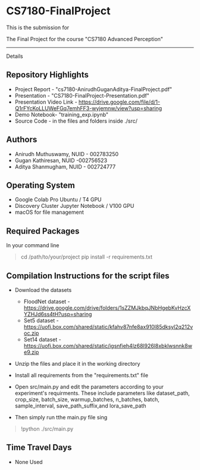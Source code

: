 # CS7180-FinalProject

This is the submission for 

The Final Project
for the course "CS7180 Advanced Perception"

---------------------------------------------
Details

## Repository Highlights

- Project Report - "cs7180-AnirudhGuganAditya-FinalProject.pdf"
- Presentation - "CS7180-FinalProject-Presentation.pdf"
- Presentation Video Link - https://drive.google.com/file/d/1-Q1rFYcKoLLUWeFGq7emhFF3-wyjemnw/view?usp=sharing
- Demo Notebook- "training_exp.ipynb"
- Source Code - in the files and folders inside ./src/

## Authors
- Anirudh Muthuswamy, NUID - 002783250
- Gugan Kathiresan, NUID -002756523
- Aditya Shanmugham, NUID - 002724777

## Operating System
- Google Colab Pro Ubuntu / T4 GPU
- Discovery Cluster Jupyter Notebook / V100 GPU
- macOS for file management

## Required Packages
In your command line
> cd /path/to/your/project
> pip install -r requirements.txt

## Compilation Instructions for the script files
- Download the datasets
    - FloodNet dataset - https://drive.google.com/drive/folders/1sZZMJkbqJNbHgebKvHzcXYZHJd6ss4tH?usp=sharing
    - Set5 dataset - https://uofi.box.com/shared/static/kfahv87nfe8ax910l85dksyl2q212voc.zip
    - Set14 dataset - https://uofi.box.com/shared/static/igsnfieh4lz68l926l8xbklwsnnk8we9.zip

- Unzip the files and place it in the working directory
- Install all requirements from the "requirements.txt" file
- Open src/main.py and edit the parameters according to your experiment's requirments. These include parameters like dataset_path, crop_size, batch_size, warmup_batches, n_batches, batch, sample_interval, save_path_suffix,and lora_save_path
- Then simply run tthe main.py file sing 
> !python ./src/main.py


## Time Travel Days
- None Used

